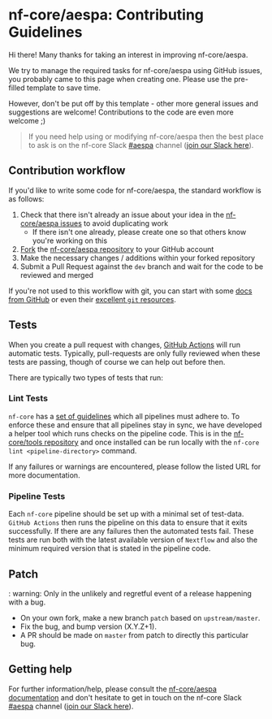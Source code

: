 # nf-core/aespa: Contributing Guidelines

Hi there!
Many thanks for taking an interest in improving nf-core/aespa.

We try to manage the required tasks for nf-core/aespa using GitHub issues, you probably came to this page when creating one.
Please use the pre-filled template to save time.

However, don't be put off by this template - other more general issues and suggestions are welcome!
Contributions to the code are even more welcome ;)

> If you need help using or modifying nf-core/aespa then the best place to ask is on the nf-core Slack [#aespa](https://nfcore.slack.com/channels/aespa) channel ([join our Slack here](https://nf-co.re/join/slack)).

## Contribution workflow

If you'd like to write some code for nf-core/aespa, the standard workflow is as follows:

1. Check that there isn't already an issue about your idea in the [nf-core/aespa issues](https://github.com/nf-core/aespa/issues) to avoid duplicating work
    * If there isn't one already, please create one so that others know you're working on this
2. [Fork](https://help.github.com/en/github/getting-started-with-github/fork-a-repo) the [nf-core/aespa repository](https://github.com/nf-core/aespa) to your GitHub account
3. Make the necessary changes / additions within your forked repository
4. Submit a Pull Request against the `dev` branch and wait for the code to be reviewed and merged

If you're not used to this workflow with git, you can start with some [docs from GitHub](https://help.github.com/en/github/collaborating-with-issues-and-pull-requests) or even their [excellent `git` resources](https://try.github.io/).

## Tests

When you create a pull request with changes, [GitHub Actions](https://github.com/features/actions) will run automatic tests.
Typically, pull-requests are only fully reviewed when these tests are passing, though of course we can help out before then.

There are typically two types of tests that run:

### Lint Tests

`nf-core` has a [set of guidelines](https://nf-co.re/developers/guidelines) which all pipelines must adhere to.
To enforce these and ensure that all pipelines stay in sync, we have developed a helper tool which runs checks on the pipeline code. This is in the [nf-core/tools repository](https://github.com/nf-core/tools) and once installed can be run locally with the `nf-core lint <pipeline-directory>` command.

If any failures or warnings are encountered, please follow the listed URL for more documentation.

### Pipeline Tests

Each `nf-core` pipeline should be set up with a minimal set of test-data.
`GitHub Actions` then runs the pipeline on this data to ensure that it exits successfully.
If there are any failures then the automated tests fail.
These tests are run both with the latest available version of `Nextflow` and also the minimum required version that is stated in the pipeline code.

## Patch

: warning: Only in the unlikely and regretful event of a release happening with a bug.

* On your own fork, make a new branch `patch` based on `upstream/master`.
* Fix the bug, and bump version (X.Y.Z+1).
* A PR should be made on `master` from patch to directly this particular bug.

## Getting help

For further information/help, please consult the [nf-core/aespa documentation](https://nf-co.re/nf-core/aespa/docs) and don't hesitate to get in touch on the nf-core Slack [#aespa](https://nfcore.slack.com/channels/aespa) channel ([join our Slack here](https://nf-co.re/join/slack)).
